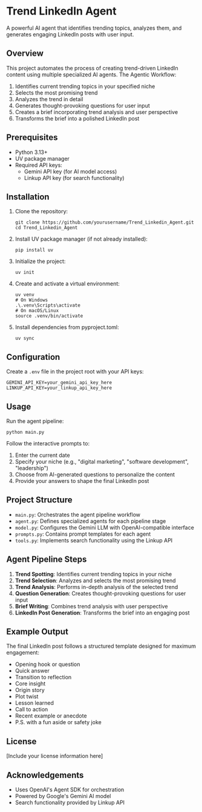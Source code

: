 # Trend LinkedIn Agent

A powerful AI agent that identifies trending topics, analyzes them, and generates engaging LinkedIn posts with user input.

## Overview

This project automates the process of creating trend-driven LinkedIn content using multiple specialized AI agents. The Agentic Workflow:

1. Identifies current trending topics in your specified niche
2. Selects the most promising trend
3. Analyzes the trend in detail
4. Generates thought-provoking questions for user input
5. Creates a brief incorporating trend analysis and user perspective
6. Transforms the brief into a polished LinkedIn post

## Prerequisites

- Python 3.13+
- UV package manager
- Required API keys:
  - Gemini API key (for AI model access)
  - Linkup API key (for search functionality)

## Installation

1. Clone the repository:
   ```
   git clone https://github.com/yourusername/Trend_Linkedin_Agent.git
   cd Trend_Linkedin_Agent
   ```

2. Install UV package manager (if not already installed):
   ```
   pip install uv
   ```


3. Initialize the project:
   ```
   uv init
   ```

4. Create and activate a virtual environment:
   ```
   uv venv
   # On Windows
   .\.venv\Scripts\activate
   # On macOS/Linux
   source .venv/bin/activate
   ```

5. Install dependencies from pyproject.toml:
   ```
   uv sync
   ```

## Configuration

Create a `.env` file in the project root with your API keys:

```
GEMINI_API_KEY=your_gemini_api_key_here
LINKUP_API_KEY=your_linkup_api_key_here
```

## Usage

Run the agent pipeline:

```
python main.py
```

Follow the interactive prompts to:
1. Enter the current date
2. Specify your niche (e.g., "digital marketing", "software development", "leadership")
3. Choose from AI-generated questions to personalize the content
4. Provide your answers to shape the final LinkedIn post

## Project Structure

- `main.py`: Orchestrates the agent pipeline workflow
- `agent.py`: Defines specialized agents for each pipeline stage
- `model.py`: Configures the Gemini LLM with OpenAI-compatible interface
- `prompts.py`: Contains prompt templates for each agent
- `tools.py`: Implements search functionality using the Linkup API

## Agent Pipeline Steps

1. **Trend Spotting**: Identifies current trending topics in your niche
2. **Trend Selection**: Analyzes and selects the most promising trend
3. **Trend Analysis**: Performs in-depth analysis of the selected trend
4. **Question Generation**: Creates thought-provoking questions for user input
5. **Brief Writing**: Combines trend analysis with user perspective
6. **LinkedIn Post Generation**: Transforms the brief into an engaging post

## Example Output

The final LinkedIn post follows a structured template designed for maximum engagement:
- Opening hook or question
- Quick answer
- Transition to reflection
- Core insight
- Origin story
- Plot twist
- Lesson learned
- Call to action
- Recent example or anecdote
- P.S. with a fun aside or safety joke

## License

[Include your license information here]

## Acknowledgements

- Uses OpenAI's Agent SDK for orchestration
- Powered by Google's Gemini AI model
- Search functionality provided by Linkup API
